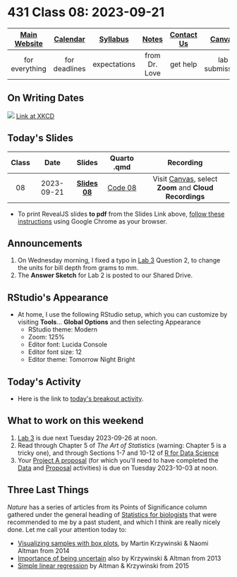 # 431 Class 08: 2023-09-21

[Main Website](https://thomaselove.github.io/431-2023/) | [Calendar](https://thomaselove.github.io/431-2023/calendar.html) | [Syllabus](https://thomaselove.github.io/431-syllabus-2023/) | [Notes](https://thomaselove.github.io/431-notes/) | [Contact Us](https://thomaselove.github.io/431-2023/contact.html) | [Canvas](https://canvas.case.edu) | [Data and Code](https://github.com/THOMASELOVE/431-data)
:-----------: | :--------------: | :----------: | :---------: | :-------------: | :-----------: | :------------:
for everything | for deadlines | expectations | from Dr. Love | get help | lab submission | for downloads

## On Writing Dates

![](https://imgs.xkcd.com/comics/iso_8601.png) [Link at XKCD](https://xkcd.com/1179)

## Today's Slides

Class | Date | Slides | Quarto .qmd | Recording
:---: | :--------: | :------: | :------: | :-------------:
08 | 2023-09-21 | **[Slides 08](https://thomaselove.github.io/431-slides-2023/class08.html)** | [Code 08](https://thomaselove.github.io/431-slides-2023/class08.qmd) | Visit [Canvas](https://canvas.case.edu/), select **Zoom** and **Cloud Recordings**

- To print RevealJS slides **to pdf** from the Slides Link above, [follow these instructions](https://quarto.org/docs/presentations/revealjs/presenting.html#print-to-pdf) using Google Chrome as your browser.

## Announcements

1. On Wednesday morning, I fixed a typo in [Lab 3](https://github.com/THOMASELOVE/431-labs-2023) Question 2, to change the units for bill depth from grams to mm.
2. The **Answer Sketch** for Lab 2 is posted to our Shared Drive.

## RStudio's Appearance

- At home, I use the following RStudio setup, which you can customize by visiting **Tools**... **Global Options** and then selecting Appearance
    - RStudio theme: Modern
    - Zoom: 125%
    - Editor font: Lucida Console
    - Editor font size: 12
    - Editor theme: Tomorrow Night Bright

## Today's Activity

- Here is the link to [today's breakout activity](https://github.com/THOMASELOVE/431-classes-2023/blob/main/movies/breakout1.md).

## What to work on this weekend

1. [Lab 3](https://github.com/THOMASELOVE/431-labs-2023/tree/main#main-lab-instructions) is due next Tuesday 2023-09-26 at noon.
2. Read through Chapter 5 of *The Art of Statistics* (warning: Chapter 5 is a tricky one), and through Sections 1-7 and 10-12 of [R for Data Science](https://r4ds.hadley.nz/)
3. Your [Project A proposal](https://thomaselove.github.io/431-projectA-2023/) (for which you'll need to have completed the [Data](https://thomaselove.github.io/431-projectA-2023/data.html) and [Proposal](https://thomaselove.github.io/431-projectA-2023/proposal.html) activities) is due on Tuesday 2023-10-03 at noon.

## Three Last Things

*Nature* has a series of articles from its Points of Significance column gathered under the general heading of [Statistics for biologists](https://www.nature.com/collections/qghhqm/pointsofsignificance) that were recommended to me by a past student, and which I think are really nicely done. Let me call your attention today to:

- [Visualizing samples with box plots](https://www.nature.com/articles/nmeth.2813), by Martin Krzywinski & Naomi Altman from 2014
- [Importance of being uncertain](https://www.nature.com/articles/nmeth.2613) also by Krzywinski & Altman from 2013
- [Simple linear regression](https://www.nature.com/articles/nmeth.3627) by Altman & Krzywinski from 2015
